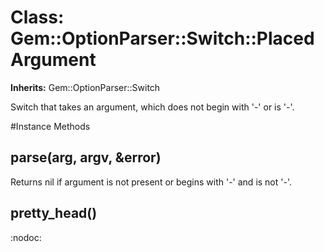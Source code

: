 # Class: Gem::OptionParser::Switch::PlacedArgument
**Inherits:** Gem::OptionParser::Switch
    

Switch that takes an argument, which does not begin with '-' or is '-'.



#Instance Methods
## parse(arg, argv, &error) [](#method-i-parse)
Returns nil if argument is not present or begins with '-' and is not '-'.

## pretty_head() [](#method-i-pretty_head)
:nodoc:

